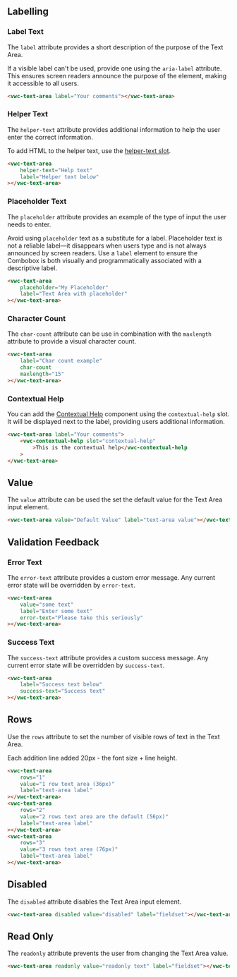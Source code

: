 ## Labelling

### Label Text

The `label` attribute provides a short description of the purpose of the Text Area.

<vwc-note connotation="information" headline="Accessibility Tip">
<vwc-icon slot="icon" name="accessibility-line"></vwc-icon>
<p>If a visible label can't be used, provide one using the <nobr><code>aria-label</code></nobr> attribute. This ensures screen readers announce the purpose of the element, making it accessible to all users.</p>
</vwc-note>

```html preview
<vwc-text-area label="Your comments"></vwc-text-area>
```

### Helper Text

The `helper-text` attribute provides additional information to help the user enter the correct information.

To add HTML to the helper text, use the [helper-text slot](/components/text-area/code/#helper-text-slot).

```html preview
<vwc-text-area
	helper-text="Help text"
	label="Helper text below"
></vwc-text-area>
```

### Placeholder Text

The `placeholder` attribute provides an example of the type of input the user needs to enter.

<vwc-note connotation="information" headline="Accessibility Tip">
	<vwc-icon slot="icon" name="accessibility-line"></vwc-icon>
	<p>Avoid using <code>placeholder</code> text as a substitute for a label. Placeholder text is not a reliable label—it disappears when users type and is not always announced by screen readers. Use a <code>label</code> element to ensure the Combobox is both visually and programmatically associated with a descriptive label.</p>
</vwc-note>

```html preview
<vwc-text-area
	placeholder="My Placeholder"
	label="Text Area with placeholder"
></vwc-text-area>
```

### Character Count

The `char-count` attribute can be use in combination with the `maxlength` attribute to provide a visual character count.

```html preview
<vwc-text-area
	label="Char count example"
	char-count
	maxlength="15"
></vwc-text-area>
```

### Contextual Help

You can add the [Contextual Help](/components/contextual-help/) component using the `contextual-help` slot. It will be displayed next to the label, providing users additional information.

```html preview
<vwc-text-area label="Your comments">
	<vwc-contextual-help slot="contextual-help"
		>This is the contextual help</vwc-contextual-help
	>
</vwc-text-area>
```

## Value

The `value` attribute can be used the set the default value for the Text Area input element.

```html preview
<vwc-text-area value="Default Value" label="text-area value"></vwc-text-area>
```

## Validation Feedback

### Error Text

The `error-text` attribute provides a custom error message. Any current error state will be overridden by `error-text`.

```html preview
<vwc-text-area
	value="some text"
	label="Enter some text"
	error-text="Please take this seriously"
></vwc-text-area>
```

### Success Text

The `success-text` attribute provides a custom success message. Any current error state will be overridden by `success-text`.

```html preview
<vwc-text-area
	label="Success text below"
	success-text="Success text"
></vwc-text-area>
```

## Rows

Use the `rows` attribute to set the number of visible rows of text in the Text Area.

<vwc-note connotation="information">
	<vwc-icon slot="icon" name="info-solid"></vwc-icon>
	Each addition line added 20px - the font size + line height.
</vwc-note>

```html preview
<vwc-text-area
	rows="1"
	value="1 row text area (36px)"
	label="text-area label"
></vwc-text-area>
<vwc-text-area
	rows="2"
	value="2 rows text area are the default (56px)"
	label="text-area label"
></vwc-text-area>
<vwc-text-area
	rows="3"
	value="3 rows text area (76px)"
	label="text-area label"
></vwc-text-area>
```

## Disabled

The `disabled` attribute disables the Text Area input element.

```html preview
<vwc-text-area disabled value="disabled" label="fieldset"></vwc-text-area>
```

## Read Only

The `readonly` attribute prevents the user from changing the Text Area value.

```html preview
<vwc-text-area readonly value="readonly text" label="fieldset"></vwc-text-area>
```
